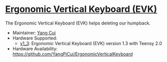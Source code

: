 # [Ergonomic Vertical Keyboard (EVK)](https://github.com/YangPiCui/ErgonomicVerticalKeyboard)

The Ergonomic Vertical Keyboard (EVK) helps deleting our humpback.

* Maintainer: [Yang Cui](https://github.com/YangPiCui)
* Hardware Supported:
  * [v1_3](v1_3/): Ergonomic Vertical Keyboard (EVK) version 1.3 with Teensy 2.0
* Hardware Availability: https://github.com/YangPiCui/ErgonomicVerticalKeyboard
